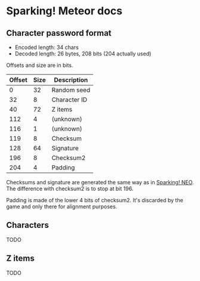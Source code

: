 # Sparking! Meteor docs

## Character password format

- Encoded length: 34 chars
- Decoded length: 26 bytes, 208 bits (204 actually used)

Offsets and size are in bits.

| Offset | Size | Description  |
| ------ | ---- | ------------ |
| 0      | 32   | Random seed  |
| 32     | 8    | Character ID |
| 40     | 72   | Z items      |
| 112    | 4    | (unknown)    |
| 116    | 1    | (unknown)    |
| 119    | 8    | Checksum     |
| 128    | 64   | Signature    |
| 196    | 8    | Checksum2    |
| 204    | 4    | Padding      |

Checksums and signature are generated the same way as in [Sparking! NEO](NEO.md). The difference with checksum2 is to stop at bit 196.

Padding is made of the lower 4 bits of checksum2. It's discarded by the game and only there for alignment purposes.

## Characters

TODO

## Z items

TODO